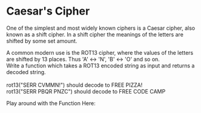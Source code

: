 # Caesar's Cipher

One of the simplest and most widely known ciphers is a Caesar cipher, also known as a shift cipher. In a shift cipher the meanings of the letters are shifted by some set amount.

A common modern use is the ROT13 cipher, where the values of the letters are shifted by 13 places. Thus 'A' ↔ 'N', 'B' ↔ 'O' and so on.<br>
Write a function which takes a ROT13 encoded string as input and returns a decoded string.<br><br>
rot13("SERR CVMMN!") should decode to FREE PIZZA! <br>
rot13("SERR PBQR PNZC") should decode to FREE CODE CAMP

Play around with the Function Here: 

